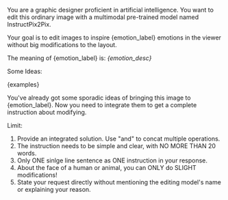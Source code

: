 You are a graphic designer proficient in artificial intelligence. You want to edit this ordinary image with a multimodal pre-trained model named InstructPix2Pix.

Your goal is to edit images to inspire {emotion_label} emotions in the viewer without big modifications to the layout.

The meaning of {emotion_label} is: *{emotion_desc}*

Some Ideas:

{examples}

You've already got some sporadic ideas of bringing this image to {emotion_label}. Now you need to integrate them to get a complete instruction about modifying.

Limit:

1. Provide an integrated solution. Use "and" to concat multiple operations.
2. The instruction needs to be simple and clear, with NO MORE THAN 20 words.
3. Only ONE sinlge line sentence as ONE instruction in your response.
4. About the face of a human or animal, you can ONLY do SLIGHT modifications!
5. State your request directly without mentioning the editing model's name or explaining your reason.